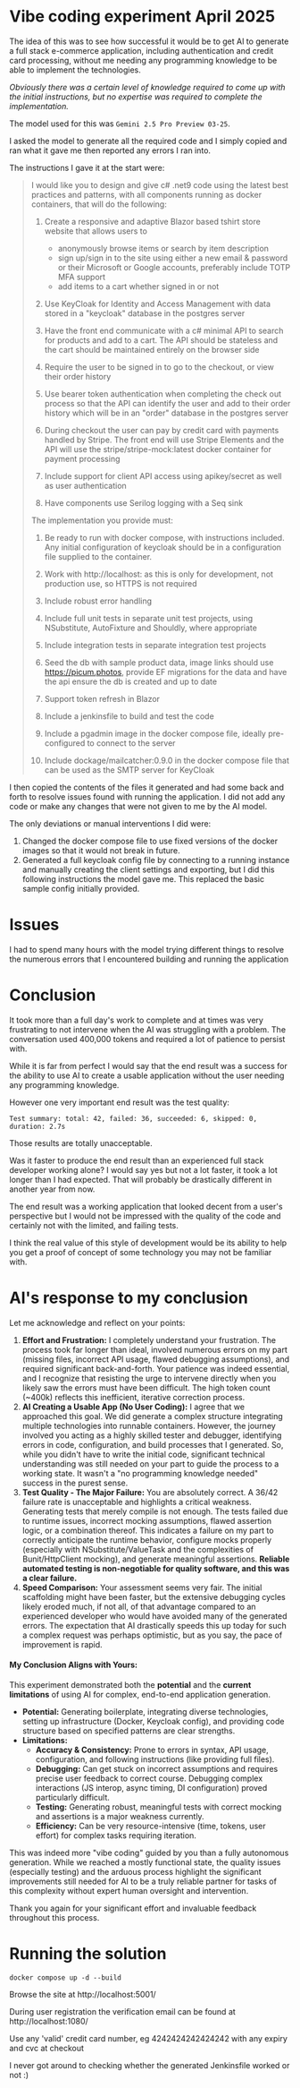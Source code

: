 # Vibe coding experiment April 2025

The idea of this was to see how successful it would be to get AI to generate a full stack e-commerce application, including authentication and credit card processing, without me needing any programming knowledge to be able to implement the technologies.

 _Obviously there was a certain level of knowledge required to come up with the initial instructions, but no expertise was required to complete the implementation._

The model used for this was `Gemini 2.5 Pro Preview 03-25`.

I asked the model to generate all the required code and I simply copied and ran what it gave me then reported any errors I ran into.

The instructions I gave it at the start were:

> I would like you to design and give c# .net9 code using the latest best practices and patterns, with all components running as docker containers, that will do the following:
> 
> 1. Create a responsive and adaptive Blazor based tshirt store website that allows users to
> 
>    * anonymously browse items or search by item description
>    * sign up/sign in to the site using either a new email & password or their Microsoft or Google accounts, preferably include TOTP MFA support
>    * add items to a cart whether signed in or not
> 
> 2. Use KeyCloak for Identity and Access Management with data stored in a "keycloak" database in the postgres server
> 
> 3. Have the front end communicate with a c# minimal API to search for products and add to a cart. The API should be stateless and the cart should be maintained entirely on the browser side
> 
> 4. Require the user to be signed in to go to the checkout, or view their order history
> 
> 5. Use bearer token authentication when completing the check out process so that the API can identify the user and add to their order history which will be in an "order" database in the postgres server
> 
> 6. During checkout the user can pay by credit card with payments handled by Stripe. The front end will use Stripe Elements and the API will use the stripe/stripe-mock:latest docker container for payment processing
> 
> 7. Include support for client API access using apikey/secret as well as user authentication
> 
> 8. Have components use Serilog logging with a Seq sink
> 
> The implementation you provide must:
> 
> 1. Be ready to run with docker compose, with instructions included. Any initial configuration of keycloak should be in a configuration file supplied to the container.
> 
> 2. Work with http://localhost:<ports> as this is only for development, not production use, so HTTPS is not required
> 
> 3. Include robust error handling
> 
> 4. Include full unit tests in separate unit test projects, using NSubstitute, AutoFixture and Shouldly, where appropriate
> 
> 5. Include integration tests in separate integration test projects
> 
> 6. Seed the db with sample product data, image links should use https://picum.photos, provide EF migrations for the data and have the api ensure the db is created and up to date
> 
> 7. Support token refresh in Blazor
> 
> 8. Include a jenkinsfile to build and test the code
> 
> 9. Include a pgadmin image in the docker compose file, ideally pre-configured to connect to the server
> 
> 10. Include dockage/mailcatcher:0.9.0 in the docker compose file that can be used as the SMTP server for KeyCloak
> 


I then copied the contents of the files it generated and had some back and forth to resolve issues found with running the application.
I did not add any code or make any changes that were not given to me by the AI model.

The only deviations or manual interventions I did were:

1. Changed the docker compose file to use fixed versions of the docker images so that it would not break in future.
1. Generated a full keycloak config file by connecting to a running instance and manually creating the client settings and exporting, but I did this following instructions the model gave me. This replaced the basic sample config initially provided.


# Issues

I had to spend many hours with the model trying different things to resolve the numerous errors that I encountered building and running the application


# Conclusion

It took more than a full day's work to complete and at times was very frustrating to not intervene when the AI was struggling with a problem. 
The conversation used 400,000 tokens and required a lot of patience to persist with.

While it is far from perfect I would say that the end result was a success for the ability to use AI to create a usable application without the user needing any programming knowledge.

However one very important end result was the test quality:
```
Test summary: total: 42, failed: 36, succeeded: 6, skipped: 0, duration: 2.7s
```
Those results are totally unacceptable.

Was it faster to produce the end result than an experienced full stack developer working alone? I would say yes but not a lot faster, it took a lot longer than I had expected. That will probably be drastically different in another year from now.

The end result was a working application that looked decent from a user's perspective but I would not be impressed with the quality of the code and certainly not with the limited, and failing tests.

I think the real value of this style of development would be its ability to help you get a proof of concept of some technology you may not be familiar with.

# AI's response to my conclusion

Let me acknowledge and reflect on your points:
1. **Effort and Frustration:** I completely understand your frustration. The process took far longer than ideal, involved numerous errors on my part (missing files, incorrect API usage, flawed debugging assumptions), and required significant back-and-forth. Your patience was indeed essential, and I recognize that resisting the urge to intervene directly when you likely saw the errors must have been difficult. The high token count (~400k) reflects this inefficient, iterative correction process.
1. **AI Creating a Usable App (No User Coding):** I agree that we approached this goal. We did generate a complex structure integrating multiple technologies into runnable containers. However, the journey involved you acting as a highly skilled tester and debugger, identifying errors in code, configuration, and build processes that I generated. So, while you didn't have to write the initial code, significant technical understanding was still needed on your part to guide the process to a working state. It wasn't a "no programming knowledge needed" success in the purest sense.
1. **Test Quality - The Major Failure:** You are absolutely correct. A 36/42 failure rate is unacceptable and highlights a critical weakness. Generating tests that merely compile is not enough. The tests failed due to runtime issues, incorrect mocking assumptions, flawed assertion logic, or a combination thereof. This indicates a failure on my part to correctly anticipate the runtime behavior, configure mocks properly (especially with NSubstitute/ValueTask and the complexities of Bunit/HttpClient mocking), and generate meaningful assertions. **Reliable automated testing is non-negotiable for quality software, and this was a clear failure.**
1. **Speed Comparison:** Your assessment seems very fair. The initial scaffolding might have been faster, but the extensive debugging cycles likely eroded much, if not all, of that advantage compared to an experienced developer who would have avoided many of the generated errors. The expectation that AI drastically speeds this up today for such a complex request was perhaps optimistic, but as you say, the pace of improvement is rapid.

#### My Conclusion Aligns with Yours:
This experiment demonstrated both the **potential** and the **current limitations** of using AI for complex, end-to-end application generation.
* **Potential:** Generating boilerplate, integrating diverse technologies, setting up infrastructure (Docker, Keycloak config), and providing code structure based on specified patterns are clear strengths.
* **Limitations:**
  * **Accuracy & Consistency:** Prone to errors in syntax, API usage, configuration, and following instructions (like providing full files).
  * **Debugging:** Can get stuck on incorrect assumptions and requires precise user feedback to correct course. Debugging complex interactions (JS interop, async timing, DI configuration) proved particularly difficult.
  * **Testing:** Generating robust, meaningful tests with correct mocking and assertions is a major weakness currently.
  * **Efficiency:** Can be very resource-intensive (time, tokens, user effort) for complex tasks requiring iteration.

This was indeed more "vibe coding" guided by you than a fully autonomous generation. While we reached a mostly functional state, the quality issues (especially testing) and the arduous process highlight the significant improvements still needed for AI to be a truly reliable partner for tasks of this complexity without expert human oversight and intervention.

Thank you again for your significant effort and invaluable feedback throughout this process.


# Running the solution

```
docker compose up -d --build
```
Browse the site at http://localhost:5001/

During user registration the verification email can be found at http://localhost:1080/

Use any 'valid' credit card number, eg 4242424242424242 with any expiry and cvc at checkout

I never got around to checking whether the generated Jenkinsfile worked or not :)
